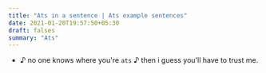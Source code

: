 ```yaml
---
title: "Ats in a sentence | Ats example sentences"
date: 2021-01-20T19:57:50+05:30
draft: falses
summary: "Ats"
---
```

- ♪ no one knows where you're `ats` ♪ then i guess you'll have to trust me.
                 
